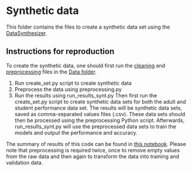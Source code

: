 # Synthetic data
This folder contains the files to create a synthetic data set using the [DataSynthesizer](https://github.com/DataResponsibly/DataSynthesizer).

## Instructions for reproduction
To create the synthetic data, one should first run the [cleaning](https://github.com/PepijndeReus/ThesisAI/blob/main/Data/Cleaning.py) and [preprocessing](https://github.com/PepijndeReus/ThesisAI/blob/main/Data/Preprocessing.py) files in the [Data folder](https://github.com/PepijndeReus/ThesisAI/blob/main/Data).

1. Run create_set.py script to create synthetic data
2. Preprocess the data using preprocessing.py
3. Run the results using run_results_synt.py
Then first run the create_set.py script to create synthetic data sets for both the adult and student performance data set. The results will be synthetic data sets, saved as comma-separated values files (.csv).
These data sets should then be processed using the preprocessing Python script.
Afterwards, run_results_synt.py will use the preprocessed data sets to train the models and output the performance and accuracy.

The summary of results of this code can be found in [this notebook](https://github.com/PepijndeReus/ThesisAI/blob/main/Synthetic_data/_Analysis.ipynb).
Please note that preprocessing is required twice, once to remove empty values from the raw data and then again to transform the data into training and validation data.